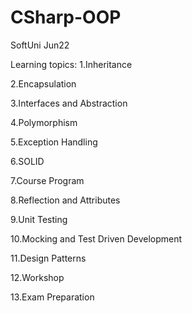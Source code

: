 # CSharp-OOP
SoftUni Jun22

Learning topics:
1.Inheritance

2.Encapsulation

3.Interfaces and Abstraction

4.Polymorphism

5.Exception Handling

6.SOLID

7.Course Program

8.Reflection and Attributes

9.Unit Testing

10.Mocking and Test Driven Development

11.Design Patterns

12.Workshop

13.Exam Preparation
